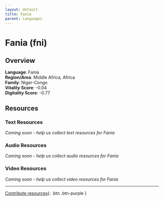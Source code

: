 ```yaml
---
layout: default
title: Fania
parent: Languages
---
```


# Fania (fni)

## Overview

**Language**: Fania  
**Region/Area**: Middle Africa, Africa  
**Family**: Niger-Congo  
**Vitality Score**: -0.04  
**Digitality Score**: -0.77  

## Resources

### Text Resources
*Coming soon - help us collect text resources for Fania*

### Audio Resources
*Coming soon - help us collect audio resources for Fania*

### Video Resources
*Coming soon - help us collect video resources for Fania*

---

[Contribute resources](https://fairtrain.github.io/){: .btn .btn-purple }
